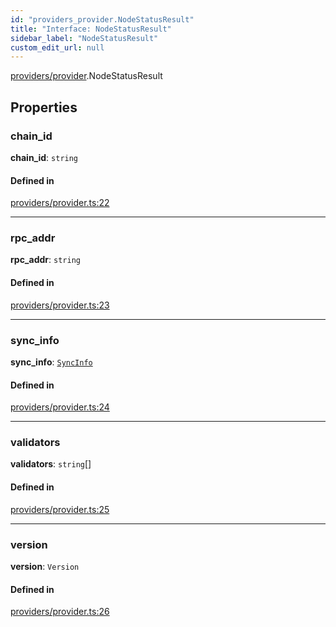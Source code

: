 ```yaml
---
id: "providers_provider.NodeStatusResult"
title: "Interface: NodeStatusResult"
sidebar_label: "NodeStatusResult"
custom_edit_url: null
---
```


[providers/provider](../modules/providers_provider.md).NodeStatusResult

## Properties

### chain\_id

 **chain\_id**: `string`

#### Defined in

[providers/provider.ts:22](https://github.com/maxhr/near--near-api-js/blob/81563440/packages/near-api-js/src/providers/provider.ts#L22)

___

### rpc\_addr

 **rpc\_addr**: `string`

#### Defined in

[providers/provider.ts:23](https://github.com/maxhr/near--near-api-js/blob/81563440/packages/near-api-js/src/providers/provider.ts#L23)

___

### sync\_info

 **sync\_info**: [`SyncInfo`](providers_provider.SyncInfo.md)

#### Defined in

[providers/provider.ts:24](https://github.com/maxhr/near--near-api-js/blob/81563440/packages/near-api-js/src/providers/provider.ts#L24)

___

### validators

 **validators**: `string`[]

#### Defined in

[providers/provider.ts:25](https://github.com/maxhr/near--near-api-js/blob/81563440/packages/near-api-js/src/providers/provider.ts#L25)

___

### version

 **version**: `Version`

#### Defined in

[providers/provider.ts:26](https://github.com/maxhr/near--near-api-js/blob/81563440/packages/near-api-js/src/providers/provider.ts#L26)
